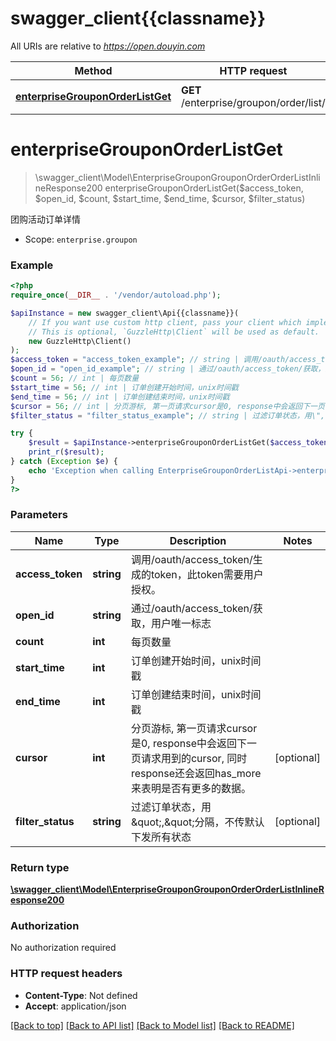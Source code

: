 # swagger_client{{classname}}

All URIs are relative to *https://open.douyin.com*

Method | HTTP request | Description
------------- | ------------- | -------------
[**enterpriseGrouponOrderListGet**](EnterpriseGrouponOrderListApi.md#enterpriseGrouponOrderListGet) | **GET** /enterprise/groupon/order/list/ | 团购活动订单详情

# **enterpriseGrouponOrderListGet**
> \swagger_client\Model\EnterpriseGrouponGrouponOrderOrderListInlineResponse200 enterpriseGrouponOrderListGet($access_token, $open_id, $count, $start_time, $end_time, $cursor, $filter_status)

团购活动订单详情

* Scope: `enterprise.groupon`

### Example
```php
<?php
require_once(__DIR__ . '/vendor/autoload.php');

$apiInstance = new swagger_client\Api{{classname}}(
    // If you want use custom http client, pass your client which implements `GuzzleHttp\ClientInterface`.
    // This is optional, `GuzzleHttp\Client` will be used as default.
    new GuzzleHttp\Client()
);
$access_token = "access_token_example"; // string | 调用/oauth/access_token/生成的token，此token需要用户授权。
$open_id = "open_id_example"; // string | 通过/oauth/access_token/获取，用户唯一标志
$count = 56; // int | 每页数量
$start_time = 56; // int | 订单创建开始时间，unix时间戳
$end_time = 56; // int | 订单创建结束时间，unix时间戳
$cursor = 56; // int | 分页游标, 第一页请求cursor是0, response中会返回下一页请求用到的cursor, 同时response还会返回has_more来表明是否有更多的数据。
$filter_status = "filter_status_example"; // string | 过滤订单状态，用\",\"分隔，不传默认下发所有状态

try {
    $result = $apiInstance->enterpriseGrouponOrderListGet($access_token, $open_id, $count, $start_time, $end_time, $cursor, $filter_status);
    print_r($result);
} catch (Exception $e) {
    echo 'Exception when calling EnterpriseGrouponOrderListApi->enterpriseGrouponOrderListGet: ', $e->getMessage(), PHP_EOL;
}
?>
```

### Parameters

Name | Type | Description  | Notes
------------- | ------------- | ------------- | -------------
 **access_token** | **string**| 调用/oauth/access_token/生成的token，此token需要用户授权。 |
 **open_id** | **string**| 通过/oauth/access_token/获取，用户唯一标志 |
 **count** | **int**| 每页数量 |
 **start_time** | **int**| 订单创建开始时间，unix时间戳 |
 **end_time** | **int**| 订单创建结束时间，unix时间戳 |
 **cursor** | **int**| 分页游标, 第一页请求cursor是0, response中会返回下一页请求用到的cursor, 同时response还会返回has_more来表明是否有更多的数据。 | [optional]
 **filter_status** | **string**| 过滤订单状态，用\&quot;,\&quot;分隔，不传默认下发所有状态 | [optional]

### Return type

[**\swagger_client\Model\EnterpriseGrouponGrouponOrderOrderListInlineResponse200**](../Model/EnterpriseGrouponGrouponOrderOrderListInlineResponse200.md)

### Authorization

No authorization required

### HTTP request headers

 - **Content-Type**: Not defined
 - **Accept**: application/json

[[Back to top]](#) [[Back to API list]](../../README.md#documentation-for-api-endpoints) [[Back to Model list]](../../README.md#documentation-for-models) [[Back to README]](../../README.md)

